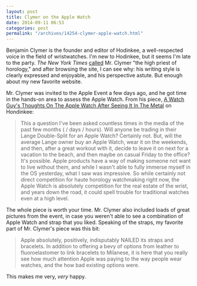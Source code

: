 ```yaml
---
layout: post
title: Clymer on the Apple Watch
date: 2014-09-11 06:53
categories: post
permalink: "/archives/14254-clymer-apple-watch.html"
---
```



Benjamin Clymer is the founder and editor of Hodinkee, a well-respected voice in the field of wristwatches. I'm new to Hodinkee, but it seems I'm late to the party. _The New York Times_ [called](http://www.nytimes.com/2013/12/22/fashion/Hodinkee-Wristwatches-Benjamin-Clymer.html) Mr. Clymer "the high priest of horology," and after browsing the site, I can see why: his writing style is clearly expressed and enjoyable, and his perspective astute. But enough about my new favorite website.

Mr. Clymer was invited to the Apple Event a few days ago, and he got time in the hands-on area to assess the Apple Watch.    From his piece, [A Watch Guy's Thoughts On The Apple Watch After Seeing It In The Metal](http://www.hodinkee.com/blog/hodinkee-apple-watch-review) on Hondinkee:

> This a question I've been asked countless times in the media of the past few months ( / days / hours). Will anyone be trading in their Lange Double-Split for an Apple Watch? Certainly not. But, will the average Lange owner buy an Apple Watch, wear it on the weekends, and then, after a great workout with it, decide to leave it on next for a vacation to the beach, and then maybe on casual Friday to the office? It's possible. Apple products have a way of making someone not want to live without them, and while I wasn't able to fully immerse myself in the OS yesterday, what I saw was impressive. So while certainly not direct competition for haute horology watchmaking right now, the Apple Watch is absolutely competition for the real estate of the wrist, and years down the road, it could spell trouble for traditional watches even at a high level.


The whole piece is worth your time. Mr. Clymer also included loads of great pictures from the event, in case you weren't able to see a combination of Apple Watch and strap that you liked. Speaking of the straps, my favorite part of Mr. Clymer's piece was this bit:

> Apple absolutely, positively, indisputably NAILED its straps and bracelets. In addition to offering a bevy of options from leather to fluoroelastomer to link bracelets to Milanese, it is here that you really see how much attention Apple was paying to the way people wear watches, and the how bad existing options were.

This makes me very, _very_ happy.
